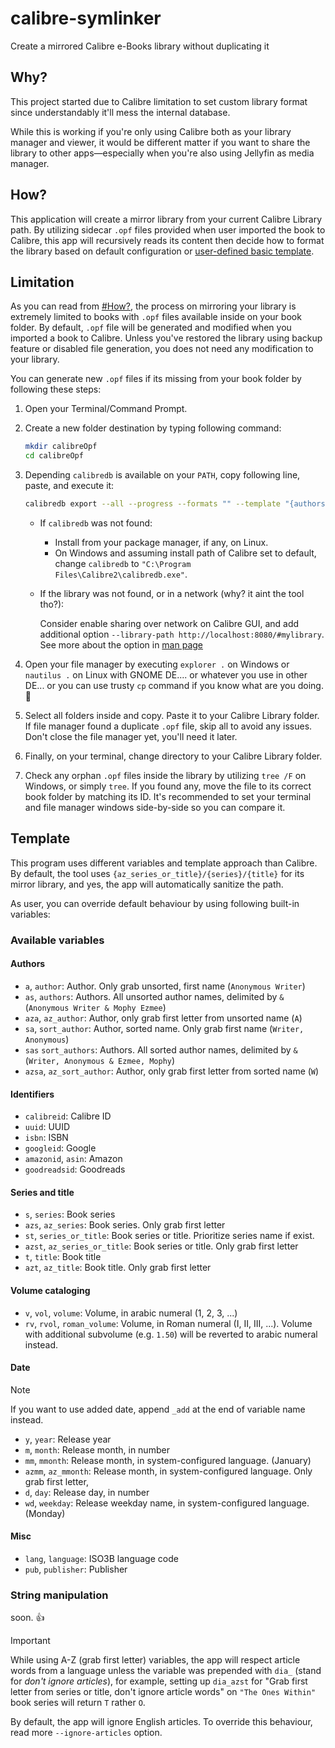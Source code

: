 # calibre-symlinker

Create a mirrored Calibre e-Books library without duplicating it

## Why?

This project started due to Calibre limitation to set custom library format since
understandably it'll mess the internal database.

While this is working if you're only using Calibre both as your library manager
and viewer, it would be different matter if you want to share the library to
other apps—especially when you're also using Jellyfin as media manager.

## How?

This application will create a mirror library from your current Calibre Library
path. By utilizing sidecar `.opf` files provided when user imported the book to
Calibre, this app will recursively reads its content then decide how to format
the library based on default configuration or [user-defined basic template](#template).

## Limitation

As you can read from [#How?](#how), the process on mirroring your library is
extremely limited to books with `.opf` files available inside on your book
folder. By default, `.opf` file will be generated and modified when you imported
a book to Calibre. Unless you've restored the library using backup feature or
disabled file generation, you does not need any modification to your library.

You can generate new `.opf` files if its missing from your book folder by
following these steps:

1. Open your Terminal/Command Prompt.
2. Create a new folder destination by typing following command:

   ```bash
   mkdir calibreOpf
   cd calibreOpf
   ```

3. Depending `calibredb` is available on your `PATH`, copy following line, paste,
   and execute it:

   ```bash
   calibredb export --all --progress --formats "" --template "{authors:sublist(0,1, & )}/{title:.96:swap_around_articles(,)} ({id})/metadata" --dont-save-cover --dont-save-extra-files
   ```

   * If `calibredb` was not found:
     * Install from your package manager, if any, on Linux.
     * On Windows and assuming install path of Calibre set to default, change
       `calibredb` to `"C:\Program Files\Calibre2\calibredb.exe"`.
   * If the library was not found, or in a network (why? it aint the tool tho?):

     Consider enable sharing over network on Calibre GUI, and add additional
     option `--library-path http://localhost:8080/#mylibrary`. See more about
     the option in [man page][ubuntumanpage]

4. Open your file manager by executing `explorer .` on Windows or `nautilus .`
   on Linux with GNOME DE.... or whatever you use in other DE... or you can
   use trusty `cp` command if you know what are you doing. 👀

5. Select all folders inside and copy. Paste it to your Calibre Library folder.
   If file manager found a duplicate `.opf` file, skip all to avoid any issues.
   Don't close the file manager yet, you'll need it later.

6. Finally, on your terminal, change directory to your Calibre Library folder.

7. Check any orphan `.opf` files inside the library by utilizing `tree /F` on
   Windows, or simply `tree`. If you found any, move the file to its correct
   book folder by matching its ID. It's recommended to set your terminal and
   file manager windows side-by-side so you can compare it.

## Template

This program uses different variables and template approach than Calibre. By
default, the tool uses `{az_series_or_title}/{series}/{title}` for its mirror
library, and yes, the app will automatically sanitize the path.

As user, you can override default behaviour by using following built-in
variables:

### Available variables

#### Authors

* `a`, `author`: Author. Only grab unsorted, first name (`Anonymous Writer`)
* `as`, `authors`: Authors. All unsorted author names, delimited by `&`
  (`Anonymous Writer & Mophy Ezmee`)
* `aza`, `az_author`: Author, only grab first letter from unsorted name (`A`)
* `sa`, `sort_author`: Author, sorted name. Only grab first name (`Writer, Anonymous`)
* `sas` `sort_authors`: Authors. All sorted author names, delimited by `&`
  (`Writer, Anonymous & Ezmee, Mophy`)
* `azsa`, `az_sort_author`: Author, only grab first letter from sorted name (`W`)

#### Identifiers

* `calibreid`: Calibre ID
* `uuid`: UUID
* `isbn`: ISBN
* `googleid`: Google
* `amazonid`, `asin`: Amazon
* `goodreadsid`: Goodreads

#### Series and title

* `s`, `series`: Book series
* `azs`, `az_series`: Book series. Only grab first letter
* `st`, `series_or_title`: Book series or title. Prioritize series name if exist.
* `azst`, `az_series_or_title`: Book series or title. Only grab first letter
* `t`, `title`: Book title
* `azt`, `az_title`: Book title. Only grab first letter

#### Volume cataloging

* `v`, `vol`, `volume`: Volume, in arabic numeral (1, 2, 3, ...)
* `rv`, `rvol`, `roman_volume`: Volume, in Roman numeral (I, II, III, ...).
  Volume with additional subvolume (e.g. `1.50`) will be reverted to arabic
  numeral instead.

#### Date

> [!NOTE]
> If you want to use added date, append `_add` at the end of variable name
> instead.

* `y`, `year`: Release year
* `m`, `month`: Release month, in number
* `mm`, `mmonth`: Release month, in system-configured language. (January)
* `azmm`, `az_mmonth`: Release month, in system-configured language. Only grab
  first letter,
* `d`, `day`: Release day, in number
* `wd`, `weekday`: Release weekday name, in system-configured language. (Monday)

#### Misc

* `lang`, `language`: ISO3B language code
* `pub`, `publisher`: Publisher

### String manipulation

soon. 👍

> [!IMPORTANT]
> While using A-Z (grab first letter) variables, the app will respect article
> words from a language unless the variable was prepended with `dia_` (stand for
> *don't ignore articles*), for example, setting up `dia_azst` for "Grab first
> letter from series or title, don't ignore article words" on `"The Ones Within"`
> book series will return `T` rather `O`.
>
> By default, the app will ignore English articles. To override this behaviour,
> read more `--ignore-articles` option.

<!-- Footnotes and References -->
[ubuntumanpage]: https://manpages.ubuntu.com/manpages/noble/en/man1/calibredb.1.html#global%20options
